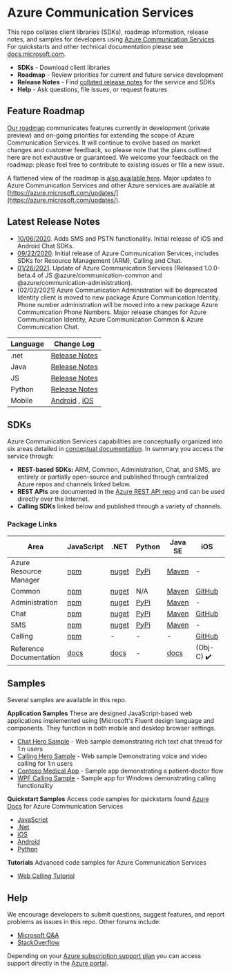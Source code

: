 # Azure Communication Services
This repo collates client libraries (SDKs), roadmap information, release notes, and samples for developers using [Azure Communication Services](https://azure.microsoft.com/en-us/services/communication-services/). For quickstarts and other technical documentation please see [docs.microsoft.com](https://docs.microsoft.com/azure/communication-services/overview).

- **SDKs** - Download client libraries
- **Roadmap** - Review priorities for current and future service development
- **Release Notes** - Find [collated release notes](https://github.com/Azure/Communication/tree/master/releasenotes) for the service and SDKs
- **Help** - Ask questions, file issues, or request features

## Feature Roadmap
[Our roadmap](https://github.com/Azure/Communication/projects/1) communicates features currently in development (private preview) and on-going priorities for extending the scope of Azure Communication Services. It will continue to evolve based on market changes and customer feedback, so please note that the plans outlined here are not exhaustive or guaranteed. We welcome your feedback on the roadmap: please feel free to contribute to existing issues or file a new issue.

A flattened view of the roadmap is [also available here](roadmap.md). Major updates to Azure Communication Services and other Azure services are available at [https://azure.microsoft.com/updates/](https://azure.microsoft.com/updates/).

## Latest Release Notes 
- [10/06/2020](./releasenotes/2020-October-06.md). Adds SMS and PSTN functionality. Initial release of iOS and Android Chat SDKs.
- [09/22/2020](./releasenotes/2020-September-22.md). Initial release of Azure Communication Services, includes SDKs for Resource Management (ARM), Calling and Chat.
- [01/26/2021](./releasenotes/2021-January-26.md). Update of Azure Communication Services (Released 1.0.0-beta.4 of JS @azure/communication-common and @azure/communication-administration).
- [02/02/2021] Azure Communication Administration will be deprecated Identity client is moved to new package Azure Communication Identity. Phone number administration will be moved into a new package Azure Communication Phone Numbers. Major release changes for Azure Communication Identity, Azure Communication Common & Azure Communication Chat.

| Language           | Change Log |
| -------------- | ---------- |
| .net | [Release Notes](https://github.com/Azure/azure-sdk/blob/master/releases/2021-02/dotnet.md#azure-communication-administration-will-be-deprecated)         |
| Java | [Release Notes](https://github.com/Azure/azure-sdk/blob/master/releases/2021-02/java.md#azure-communication-administration-will-be-deprecated)         |
| JS | [Release Notes](https://github.com/Azure/azure-sdk/blob/master/releases/2021-02/js.md#azure-communication)         |
| Python | [Release Notes](https://github.com/Azure/azure-sdk/blob/master/releases/2021-02/python.md#azure-communication-administration-will-be-deprecated)         |
| Mobile | [Android](https://github.com/Azure/azure-sdk/blob/master/releases/2021-02/android.md#azure-communication-services-common) , [iOS](https://github.com/Azure/azure-sdk/blob/master/releases/2021-02/ios.md#azure-communication-services-common)        |


## SDKs

Azure Communication Services capabilities are conceptually organized into six areas detailed in [conceptual documentation](https://docs.microsoft.com/en-us/azure/communication-services/concepts/sdk-options). In summary you access the service through:
- **REST-based SDKs:** ARM, Common, Administration, Chat, and SMS, are entirely or partially open-source and published through centralized Azure repos and channels linked below. 
- **REST APIs** are documented in the [Azure REST API repo](https://github.com/Azure/azure-rest-api-specs) and can be used directly over the Internet. 
- **Calling SDKs** linked below and published through a variety of channels.

### Package Links

| Area           | JavaScript | .NET | Python | Java SE | iOS | Android | Other                          |
| -------------- | ---------- | ---- | ------ | ---- | -------------- | -------------- | ------------------------------ |
| Azure Resource Manager | [npm](https://www.npmjs.com/package/@azure/arm-communication)         | [nuget](https://www.nuget.org/packages/Azure.ResourceManager.Communication)    |   [PyPi](https://pypi.org/project/azure-mgmt-communication/)    |  [Maven](https://search.maven.org/search?q=a:azure-mgmt-communication)   | - | - | [Go via GitHub](https://github.com/Azure/azure-sdk-for-go/releases/tag/v46.3.0) |
| Common         | [npm](https://www.npmjs.com/package/@azure/communication-common)         | [nuget](https://www.nuget.org/packages/Azure.Communication.Common/)    | N/A      | [Maven](https://search.maven.org/search?q=a:azure-communication-common)   | [GitHub](https://github.com/Azure/azure-sdk-for-ios/releases/tag/1.0.0-beta.1)            | [Maven](https://search.maven.org/artifact/com.azure.android/azure-communication-common)             | -                              |
| Administration | [npm](https://www.npmjs.com/package/@azure/communication-administration)         | [nuget](https://www.nuget.org/packages/Azure.Communication.Administration)    | [PyPi](https://pypi.org/project/azure-communication-administration/)      | [Maven](https://search.maven.org/search?q=a:azure-communication-administration)   | -              | -              | -                            |
| Chat           | [npm](https://www.npmjs.com/package/@azure/communication-chat)        | [nuget](https://www.nuget.org/packages/Azure.Communication.Chat)     | [PyPi](https://pypi.org/project/azure-communication-chat/)     | [Maven](https://search.maven.org/search?q=a:azure-communication-chat)   | [GitHub](https://github.com/Azure/azure-sdk-for-ios/releases)  | [Maven](https://search.maven.org/search?q=a:azure-communication-chat)   | -                              |
| SMS            | [npm](https://www.npmjs.com/package/@azure/communication-sms)         | [nuget](https://www.nuget.org/packages/Azure.Communication.Sms)    | [PyPi](https://pypi.org/project/azure-communication-sms/)       | [Maven](https://search.maven.org/artifact/com.azure/azure-communication-sms)   | -              | -              | -                              |
| Calling        | [npm](https://www.npmjs.com/package/@azure/communication-calling)         | -      | -      | -     | [GitHub](https://github.com/Azure/Communication/releases/tag/v1.0.0-beta.2)     | [Maven](https://search.maven.org/artifact/com.azure.android/azure-communication-calling/)            | -                              |
| Reference Documentation     | [docs](https://azure.github.io/azure-sdk-for-js/communication.html)         | [docs](https://azure.github.io/azure-sdk-for-net/communication.html)      | -      | [docs](http://azure.github.io/azure-sdk-for-java/communication.html)     | (Obj-C) ✔️     | ✔️            | -                              |

## Samples

Several samples are available in this repo.

**Application Samples**
These are designed JavaScript-based web applications implemented using [Microsoft's Fluent design language and components. They function in both mobile and desktop browser settings.

- [Chat Hero Sample](https://github.com/Azure-Samples/communication-services-web-chat-hero) - Web sample demonstrating rich text chat thread for 1:n users
- [Calling Hero Sample](https://github.com/Azure-Samples/communication-services-web-calling-hero) - Web sample Demonstrating voice and video calling for 1:n users
- [Contoso Medical App](https://github.com/Azure-Samples/communication-services-contoso-med-app) - Sample app demonstrating a patient-doctor flow
- [WPF Calling Sample](https://github.com/Azure-Samples/communication-services-web-calling-wpf-sample) - Sample app for Windows demonstrating calling functionality

**Quickstart Samples**
Access code samples for quickstarts found [Azure Docs](https://docs.microsoft.com/en-us/azure/communication-services/) for Azure Communication Services
 
 - [JavaScript](https://github.com/Azure-Samples/communication-services-javascript-quickstarts/)
 - [.Net](https://github.com/Azure-Samples/communication-services-dotnet-quickstarts/)
 - [iOS](https://github.com/Azure-Samples/communication-services-ios-quickstarts/)
 - [Android](https://github.com/Azure-Samples/communication-services-android-quickstarts/)
 - [Python](https://github.com/Azure-Samples/communication-services-python-quickstarts/)
 
 **Tutorials**
 Advanced code samples for Azure Communication Services
 
 - [Web Calling Tutorial](https://github.com/Azure-Samples/communication-services-web-calling-tutorial)

## Help

We encourage developers to submit questions, suggest features, and report problems as issues in this repo. Other forums include:

- [Microsoft Q&A](https://docs.microsoft.com/en-us/answers/index.html)
- [StackOverflow](https://stackoverflow.com/questions/tagged/azure+communication)

Depending on your [Azure subscription support plan](https://azure.microsoft.com/support/plans/) you can access support directly in the [Azure portal](https://azure.microsoft.com/en-us/support/create-ticket/).
